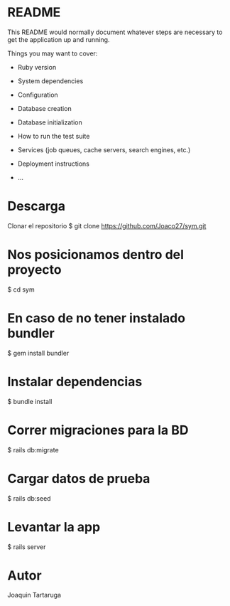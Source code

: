 # README

This README would normally document whatever steps are necessary to get the
application up and running.

Things you may want to cover:

* Ruby version

* System dependencies

* Configuration

* Database creation

* Database initialization

* How to run the test suite

* Services (job queues, cache servers, search engines, etc.)

* Deployment instructions

* ...

# Descarga
Clonar el repositorio
$ git clone https://github.com/Joaco27/sym.git

# Nos posicionamos dentro del proyecto
$ cd sym

# En caso de no tener instalado bundler
$ gem install bundler

# Instalar dependencias
$ bundle install

# Correr migraciones para la BD
$ rails db:migrate

# Cargar datos de prueba
$ rails db:seed

# Levantar la app
$ rails server

# Autor
Joaquin Tartaruga
